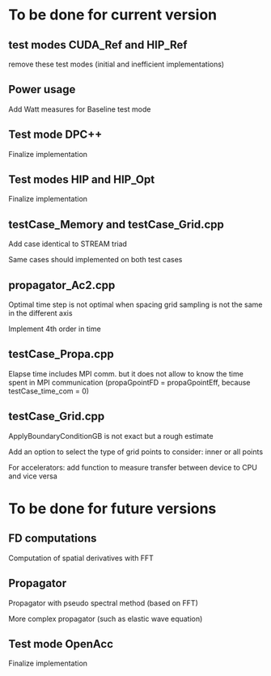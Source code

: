 
# To be done for current version

## test modes CUDA_Ref and HIP_Ref

remove these test modes (initial and inefficient implementations)

## Power usage

Add Watt measures for Baseline test mode

## Test mode DPC++

Finalize implementation

## Test modes HIP and HIP_Opt

Finalize implementation

## testCase_Memory and testCase_Grid.cpp

Add case identical to STREAM triad

Same cases should implemented on both test cases

## propagator_Ac2.cpp

Optimal time step is not optimal when spacing grid sampling is not the same in the different axis

Implement 4th order in time

## testCase_Propa.cpp

Elapse time includes MPI comm. but it does not allow to know the time spent in MPI communication (propaGpointFD = propaGpointEff, because testCase_time_com = 0)

## testCase_Grid.cpp

ApplyBoundaryConditionGB is not exact but a rough estimate

Add an option to select the type of grid points to consider: inner or all points

For accelerators: add function to measure transfer between device to CPU and vice versa

# To be done for future versions

## FD computations

Computation of spatial derivatives with FFT

## Propagator

Propagator with pseudo spectral method (based on FFT)

More complex propagator (such as elastic wave equation)

## Test mode OpenAcc

Finalize implementation
